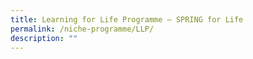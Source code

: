 ```yaml
---
title: Learning for Life Programme – SPRING for Life
permalink: /niche-programme/LLP/
description: ""
---
```

